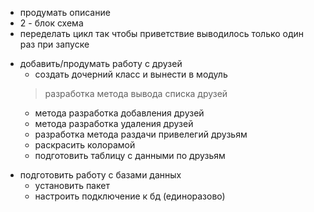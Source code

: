 + продумать описание 
+ 2 - блок схема
+ переделать цикл так чтобы приветствие выводилось только один раз при запуске
- добавить/продумать работу c друзей
	+ создать дочерний класс и вынести в модуль
	> разработка метода вывода списка друзей
	- метода разработка добавления друзей
	- метода разработка удаления друзей
	- разработка метода раздачи привелегий друзьям
	- раскрасить колорамой  
	+ подготовить таблицу с данными по друзьям
+ подготовить работу с базами данных 
	+ установить пакет
	+ настроить подключение к бд (единоразово)